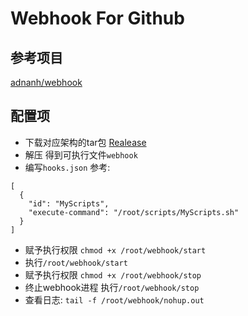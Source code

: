# Webhook For Github

## 参考项目
[adnanh/webhook](https://github.com/adnanh/webhook)

## 配置项

* 下载对应架构的tar包 [Realease](https://github.com/adnanh/webhook/releases)
* 解压 得到可执行文件`webhook`
* 编写`hooks.json`
参考:
```
[
  {
    "id": "MyScripts",
    "execute-command": "/root/scripts/MyScripts.sh"
  }
]
```
* 赋予执行权限 `chmod +x /root/webhook/start`
* 执行`/root/webhook/start`
* 赋予执行权限 `chmod +x /root/webhook/stop`
* 终止webhook进程 执行`/root/webhook/stop`
* 查看日志: `tail -f /root/webhook/nohup.out`
